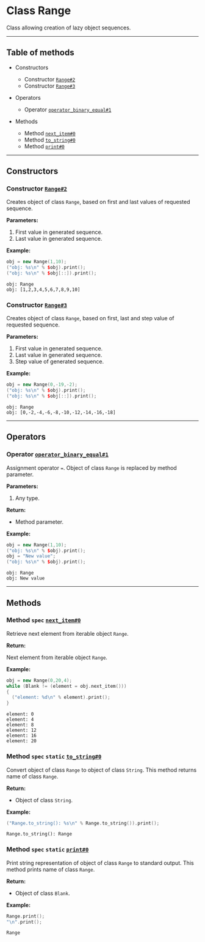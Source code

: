 # Class Range

Class allowing creation of lazy object sequences.

-----

## Table of methods

* Constructors

  * Constructor [`Range#2`](#Range%232)
  * Constructor [`Range#3`](#Range%233)

* Operators

  * Operator [`operator_binary_equal#1`](#operator_binary_equal%231)

* Methods

  * Method [`next_item#0`](#next_item%230)
  * Method [`to_string#0`](#to_string%230)
  * Method [`print#0`](#print%230)

-----

## Constructors

<a name="Range#2" />

### Constructor [`Range#2`](https://github.com/izuzanak/uclang/blob/master/uclang/../uclang/mods/algorithms_uclm/source_files/algorithms_module.cc#L1827)

Creates object of class `Range`, based on first and last values of requested
sequence.

**Parameters:**

1. First value in generated sequence.
2. Last value in generated sequence.

**Example:**

```cpp
obj = new Range(1,10);
("obj: %s\n" % $obj).print();
("obj: %s\n" % $obj[::]).print();
```
```
obj: Range
obj: [1,2,3,4,5,6,7,8,9,10]
```

<a name="Range#3" />

### Constructor [`Range#3`](https://github.com/izuzanak/uclang/blob/master/uclang/../uclang/mods/algorithms_uclm/source_files/algorithms_module.cc#L1881)

Creates object of class `Range`, based on first, last and step value
of requested sequence.

**Parameters:**

1. First value in generated sequence.
2. Last value in generated sequence.
3. Step value of generated sequence.

**Example:**

```cpp
obj = new Range(0,-19,-2);
("obj: %s\n" % $obj).print();
("obj: %s\n" % $obj[::]).print();
```
```
obj: Range
obj: [0,-2,-4,-6,-8,-10,-12,-14,-16,-18]
```

-----

## Operators

<a name="operator_binary_equal#1" />

### Operator [`operator_binary_equal#1`](https://github.com/izuzanak/uclang/blob/master/uclang/../uclang/mods/algorithms_uclm/source_files/algorithms_module.cc#L1813)

Assignment operator `=`. Object of class `Range` is replaced by method parameter.

**Parameters:**

1. Any type.

**Return:**

* Method parameter.

**Example:**

```cpp
obj = new Range(1,10);
("obj: %s\n" % $obj).print();
obj = "New value";
("obj: %s\n" % $obj).print();
```
```
obj: Range
obj: New value
```

-----

## Methods

<a name="next_item#0" />

### Method `spec` [`next_item#0`](https://github.com/izuzanak/uclang/blob/master/uclang/../uclang/mods/algorithms_uclm/source_files/algorithms_module.cc#L1931)

Retrieve next element from iterable object `Range`.

**Return:**

Next element from iterable object `Range`.

**Example:**

```cpp
obj = new Range(0,20,4);
while (Blank != (element = obj.next_item()))
{
  ("element: %d\n" % element).print();
}
```
```
element: 0
element: 4
element: 8
element: 12
element: 16
element: 20
```

<a name="to_string#0" />

### Method `spec` `static` [`to_string#0`](https://github.com/izuzanak/uclang/blob/master/uclang/../uclang/mods/algorithms_uclm/source_files/algorithms_module.cc#L1955)

Convert object of class `Range` to object of class `String`.
This method returns name of class `Range`.

**Return:**

* Object of class `String`.

**Example:**

```cpp
("Range.to_string(): %s\n" % Range.to_string()).print();
```
```
Range.to_string(): Range
```

<a name="print#0" />

### Method `spec` `static` [`print#0`](https://github.com/izuzanak/uclang/blob/master/uclang/../uclang/mods/algorithms_uclm/source_files/algorithms_module.cc#L1964)

Print string representation of object of class `Range` to standard output.
This method prints name of class `Range`.

**Return:**

* Object of class `Blank`.

**Example:**

```cpp
Range.print();
"\n".print();
```
```
Range
```
